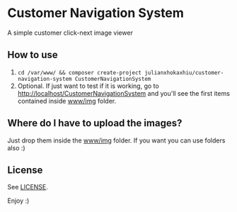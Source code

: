 # Customer Navigation System
A simple customer click-next image viewer

## How to use
1. `cd /var/www/ && composer create-project julianxhokaxhiu/customer-navigation-system CustomerNavigationSystem`
2. Optional. If just want to test if it is working, go to [http://localhost/CustomerNavigationSystem](http://localhost/CustomerNavigationSystem/) and you'll see the first items contained inside [www/img](https://github.com/julianxhokaxhiu/CustomerNavigationSystem/blob/master/www/img) folder.

## Where do I have to upload the images?
Just drop them inside the [www/img](https://github.com/julianxhokaxhiu/CustomerNavigationSystem/blob/master/www/img) folder. If you want you can use folders also :)

## License
See [LICENSE](https://github.com/julianxhokaxhiu/CustomerNavigationSystem/blob/master/LICENSE).

Enjoy :)